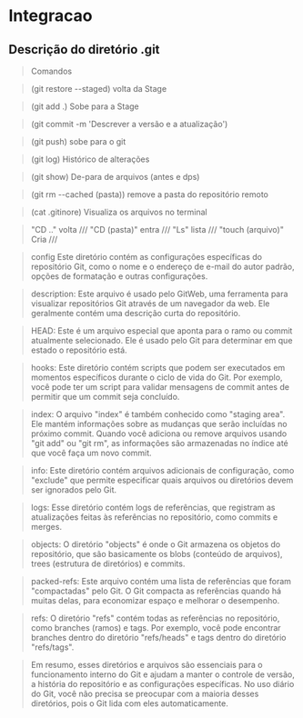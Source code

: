 # Integracao

## Descrição do diretório .git

>Comandos

>(git restore --staged) volta da Stage

>(git add .) Sobe para a Stage

>(git commit -m 'Descrever a versão e a 
atualização')

>(git push) sobe para o git

>(git log) Histórico de alterações

>(git show) De-para de arquivos (antes e dps)

>(git rm --cached (pasta)) remove a pasta do repositório remoto

>(cat .gitinore) Visualiza os arquivos no terminal

> "CD .." volta /// "CD (pasta)" entra /// "Ls" lista /// "touch (arquivo)" Cria ///

>config Este diretório contém as configurações específicas do repositório Git, como o nome e o endereço de e-mail do autor padrão, opções de formatação e outras configurações.

>description: Este arquivo é usado pelo GitWeb, uma ferramenta para visualizar repositórios Git através de um navegador da web. Ele geralmente contém uma descrição curta do repositório.

>HEAD: Este é um arquivo especial que aponta para o ramo ou commit atualmente selecionado. Ele é usado pelo Git para determinar em que estado o repositório está.

>hooks: Este diretório contém scripts que podem ser executados em momentos específicos durante o ciclo de vida do Git. Por exemplo, você pode ter um script para validar mensagens de commit antes de permitir que um commit seja concluído.

>index: O arquivo "index" é também conhecido como "staging area". Ele mantém informações sobre as mudanças que serão incluídas no próximo commit. Quando você adiciona ou remove arquivos usando "git add" ou "git rm", as informações são armazenadas no índice até que você faça um novo commit.

>info: Este diretório contém arquivos adicionais de configuração, como "exclude" que permite especificar quais arquivos ou diretórios devem ser ignorados pelo Git.

>logs: Esse diretório contém logs de referências, que registram as atualizações feitas às referências no repositório, como commits e merges.

>objects: O diretório "objects" é onde o Git armazena os objetos do repositório, que são basicamente os blobs (conteúdo de arquivos), trees (estrutura de diretórios) e commits.

>packed-refs: Este arquivo contém uma lista de referências que foram "compactadas" pelo Git. O Git compacta as referências quando há muitas delas, para economizar espaço e melhorar o desempenho.

>refs: O diretório "refs" contém todas as referências no repositório, como branches (ramos) e tags. Por exemplo, você pode encontrar branches dentro do diretório "refs/heads" e tags dentro do diretório "refs/tags".

>Em resumo, esses diretórios e arquivos são essenciais para o funcionamento interno do Git e ajudam a manter o controle de versão, a história do repositório e as configurações específicas. No uso diário do Git, você não precisa se preocupar com a maioria desses diretórios, pois o Git lida com eles automaticamente.